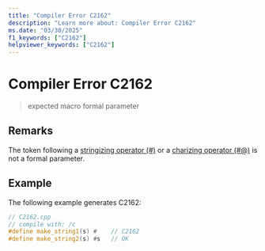 ```yaml
---
title: "Compiler Error C2162"
description: "Learn more about: Compiler Error C2162"
ms.date: "03/30/2025"
f1_keywords: ["C2162"]
helpviewer_keywords: ["C2162"]
---
```

# Compiler Error C2162

> expected macro formal parameter

## Remarks

The token following a [stringizing operator (#)](../../preprocessor/stringizing-operator-hash.md) or a [charizing operator (#@)](../../preprocessor/charizing-operator-hash-at.md) is not a formal parameter.

## Example

The following example generates C2162:

```cpp
// C2162.cpp
// compile with: /c
#define make_string1(s) #    // C2162
#define make_string2(s) #s   // OK
```
